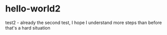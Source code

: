 # hello-world2
test2 - already the second test, I hope I understand more steps than before 
that's a hard situation
